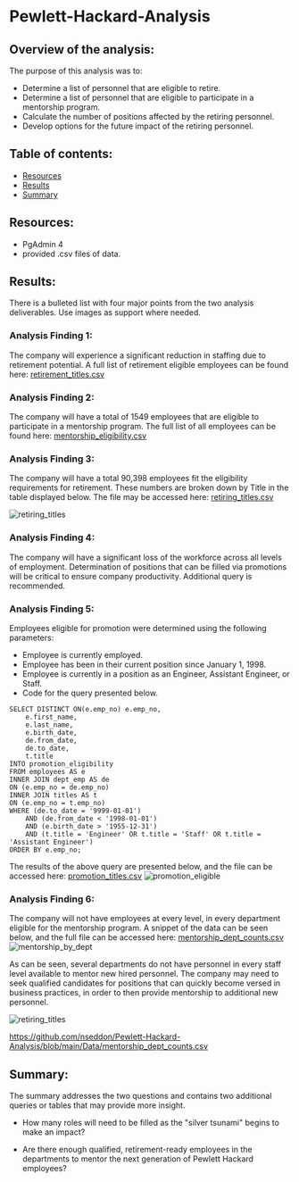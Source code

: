 # Pewlett-Hackard-Analysis

## Overview of the analysis:

The purpose of this analysis was to:
- Determine a list of personnel that are eligible to retire.
- Determine a list of personnel that are eligible to participate in a mentorship program.
- Calculate the number of positions affected by the retiring personnel.
- Develop options for the future impact of the retiring personnel. 

## Table of contents:
* [Resources](#resources)
* [Results](#results)
* [Summary](#summary)

## Resources:
- PgAdmin 4
- provided .csv files of data.

## Results:

There is a bulleted list with four major points from the two analysis deliverables. Use images as support where needed.
### Analysis Finding 1: 
The company will experience a significant reduction in staffing due to retirement potential.  A full list of retirement eligible employees can be found here:
[retirement_titles.csv](https://github.com/nseddon/Pewlett-Hackard-Analysis/blob/main/Data/retirement_titles.csv)

### Analysis Finding 2:
The company will have a total of 1549 employees that are eligible to participate in a mentorship program.  The full list of all employees can be found here:
[mentorship_eligibility.csv](https://github.com/nseddon/Pewlett-Hackard-Analysis/blob/main/Data/mentorship_eligibility.csv)

### Analysis Finding 3:
The company will have a total 90,398 employees fit the eligibility requirements for retirement.  These numbers are broken down by Title in the table displayed below.  The file may be accessed here: [retiring_titles.csv](https://github.com/nseddon/Pewlett-Hackard-Analysis/blob/main/Data/retiring_titles.csv)

![retiring_titles](https://user-images.githubusercontent.com/89038310/137605246-5b84ccb6-7c73-43bd-98b4-3b0ffd7ad72a.png)

### Analysis Finding 4:
The company will have a significant loss of the workforce across all levels of employment.  Determination of positions that can be filled via promotions will be critical to ensure company productivity.  Additional query is recommended.

### Analysis Finding 5:
Employees eligible for promotion were determined using the following parameters:
- Employee is currently employed.
- Employee has been in their current position since January 1, 1998.
- Employee is currently in a position as an Engineer, Assistant Engineer, or Staff.
- Code for the query presented below.
```
SELECT DISTINCT ON(e.emp_no) e.emp_no,
    e.first_name,
	e.last_name,
	e.birth_date,
    de.from_date,
    de.to_date,
	t.title
INTO promotion_eligibility
FROM employees AS e
INNER JOIN dept_emp AS de
ON (e.emp_no = de.emp_no)
INNER JOIN titles AS t
ON (e.emp_no = t.emp_no)
WHERE (de.to_date = '9999-01-01')
	AND (de.from_date < '1998-01-01')
	AND (e.birth_date > '1955-12-31')
	AND (t.title = 'Engineer' OR t.title = 'Staff' OR t.title = 'Assistant Engineer')
ORDER BY e.emp_no;
```
The results of the above query are presented below, and the file can be accessed here: [promotion_titles.csv](https://github.com/nseddon/Pewlett-Hackard-Analysis/blob/main/Data/promotion_titles.csv)
![promotion_eligible](https://user-images.githubusercontent.com/89038310/137605280-4d5fa61a-f6bf-4d6d-9732-f0da01202373.png)


### Analysis Finding 6:
The company will not have employees at every level, in every department eligible for the mentorship program.  A snippet of the data can be seen below, and the full file can be accessed here: [mentorship_dept_counts.csv](https://github.com/nseddon/Pewlett-Hackard-Analysis/blob/main/Data/mentorship_dept_counts.csv)
![mentorship_by_dept](https://user-images.githubusercontent.com/89038310/137605308-6ebf7679-4a75-411e-8be8-ac694e0e4e5a.png)

As can be seen, several departments do not have personnel in every staff level available to mentor new hired personnel.  The company may need to seek qualified candidates for positions that can quickly become versed in business practices, in order to then provide mentorship to additional new personnel.



![retiring_titles](https://user-images.githubusercontent.com/89038310/137605246-5b84ccb6-7c73-43bd-98b4-3b0ffd7ad72a.png)


https://github.com/nseddon/Pewlett-Hackard-Analysis/blob/main/Data/mentorship_dept_counts.csv

## Summary:

The summary addresses the two questions and contains two additional queries or tables that may provide more insight.

- How many roles will need to be filled as the "silver tsunami" begins to make an impact?

- Are there enough qualified, retirement-ready employees in the departments to mentor the next generation of Pewlett Hackard employees?
